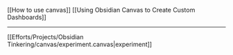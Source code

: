 
[[How to use canvas]]
[[Using Obsidian Canvas to Create Custom Dashboards]]

---


[[Efforts/Projects/Obsidian Tinkering/canvas/experiment.canvas|experiment]]
